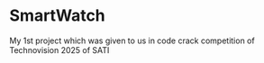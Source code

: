 # SmartWatch
My 1st project which was given to us in code crack competition of Technovision 2025 of SATI 

